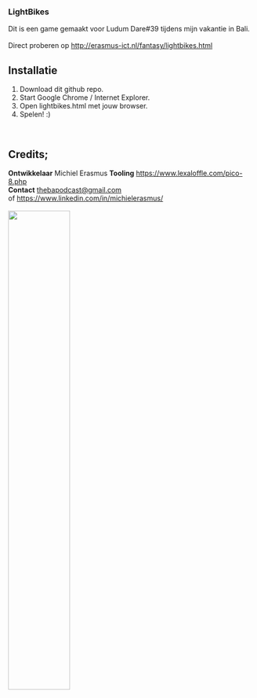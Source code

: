### LightBikes
Dit is een game gemaakt voor Ludum Dare#39 tijdens mijn vakantie in Bali.
 <br/>
 <br/>
 Direct proberen op http://erasmus-ict.nl/fantasy/lightbikes.html<br/>

Installatie
---
1. Download dit github repo. <br/>
2. Start Google Chrome / Internet Explorer. <br/>
3. Open lightbikes.html met jouw browser. <br/>
4. Spelen! :) <br/>
<br/>

Credits;
---
**Ontwikkelaar**  Michiel Erasmus
**Tooling** https://www.lexaloffle.com/pico-8.php <br/>
**Contact** thebapodcast@gmail.com <br/>
of https://www.linkedin.com/in/michielerasmus/ <br/>
 <br/>
 <img src="https://github.com/pappavis/Fantasy-Console/blob/master/pico-8/Michiel%20Erasmus/lightbikes.gif" width="50%" hieght="50%"><br/>

